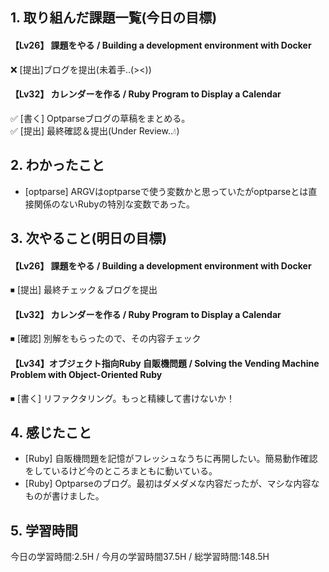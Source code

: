 ## 1. 取り組んだ課題一覧(今日の目標)  
#### 【Lv26】 課題をやる / Building a development environment with Docker  
❌ [提出]ブログを提出(未着手..(><))

#### 【Lv32】 カレンダーを作る / Ruby Program to Display a Calendar
✅ [書く] Optparseブログの草稿をまとめる。  
✅ [提出] 最終確認＆提出(Under Review..💧)

## 2. わかったこと  
- [optparse] ARGVはoptparseで使う変数かと思っていたがoptparseとは直接関係のないRubyの特別な変数であった。

## 3. 次やること(明日の目標)  
#### 【Lv26】 課題をやる / Building a development environment with Docker  
⏹ [提出] 最終チェック＆ブログを提出

#### 【Lv32】 カレンダーを作る / Ruby Program to Display a Calendar
⏹ [確認] 別解をもらったので、その内容チェック

#### 【Lv34】オブジェクト指向Ruby 自販機問題 / Solving the Vending Machine Problem with Object-Oriented Ruby
⏹ [書く] リファクタリング。もっと精練して書けないか！

## 4. 感じたこと
- [Ruby] 自販機問題を記憶がフレッシュなうちに再開したい。簡易動作確認をしているけど今のところまともに動いている。
- [Ruby] Optparseのブログ。最初はダメダメな内容だったが、マシな内容なものが書けました。

## 5. 学習時間
今日の学習時間:2.5H / 今月の学習時間37.5H / 総学習時間:148.5H
